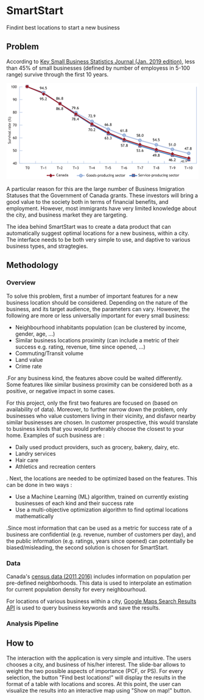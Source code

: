 # SmartStart 
Findint best locations to start a new business

##  Problem
According to [Key Small Business Statistics Journal (Jan. 2019 edition)](http://www.ic.gc.ca/eic/site/061.nsf/eng/h_02689.html), less than 45% of small businesses (defined by number of employess in 5-100 range) survive through the first 10 years. 

![Key Small Business Statistics survival plot](https://github.com/Payampakarha/SmartStart/blob/master/images/Small_business_stats.png "survival plot")

A particular reason for this are the large number of Business Imigration Statuses that the Government of Canada grants. These investors will bring a good value to the society both in terms of financial benefits, and employment. However, most immigrants have very limited knowledge about the city, and business market they are targeting. 

The idea behind SmartStart was to create a data product that can automatically suggest optimal locations for a new business, within a city. The interface needs to be both very simple to use, and daptive to various business types, and stragtegies. 

## Methodology 

### Overview 
To solve this problem, first a number of important features for a new business location should be considered. Depending on the nature of the business, and its target audience, the parameters can vary. However, the following are more or less universally important for every small business: 

* Neighbourhood inhabitants population (can be clustered by income, gender, age, ...) 
* Similar business locations proximity (can include a metric of their success e.g. rating, revenue, time since opened, ...) 
* Commuting/Transit volume 
* Land value 
* Crime rate 

.For any business kind, the features above could be waited differently. Some features like similar business proximity can be considered both as a positive, or negative impact in some cases. 

For this project, only the first two features are focused on (based on availability of data). Moreover, to further narrow down the problem, only businesses who value customers living in their vicinity, and disfavor nearby similar businesses are chosen. In customer prospective, this would translate to business kinds that you would preferably choose the closest to your home. Examples of such business are :
 
* Daily used product providers, such as grocery, bakery, dairy, etc.  
* Landry services
* Hair care 
* Athletics and recreation centers 

. Next, the locations are needed to be optimized based on the features. This can be done in two ways : 

* Use a Machine Learning (ML) algorithm, trained on currently existing businesses of each kind and their success rate 
* Use a multi-objective optimization algorithm to find optimal locations mathematically

.Since most information that can be used as a metric for success rate of a business are confidential (e.g. revenue, number of customers per day), and the public information (e.g. ratings, years since opened) can potentially be biased/misleading, the second solution is chosen for SmartStart. 

### Data
Canada's [census data (2011,2016)](https://www12.statcan.gc.ca/datasets/index-eng.cfm?Temporal=2016) includes information on population per pre-defined neighborhoods. This data is used to interpolate an estimation for current population density for every neighbourhoud. 

For locations of various business within a city, [Google Maps Search Results API](https://developers.google.com/places/web-service/search) is used to query business keywords and save the results. 

### Analysis Pipeline 





## How to 
The interaction with the application is very simple and intuitive. The users chooses a city, and business of his/her interest. The slide-bar allows to weight the two possible aspects of importance (PCF, or PS). For every selection, the button "Find best locations!" will display the results in the format of a table with locations and scores. At this point, the user can visualize the results into an interactive map using "Show on map!" button. 
